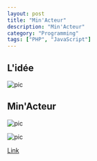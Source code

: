 ```yaml
---
layout: post
title: "Min'Acteur"
description: "Min'Acteur"
category: "Programming"
tags: ["PHP", "JavaScript"]
---
```


## L'idée

![pic](http://media-cache-ak0.pinimg.com/originals/0c/65/47/0c654735ceec7e129130fccf321497bb.jpg)

## Min'Acteur

![pic](http://media-cache-ak0.pinimg.com/originals/e2/4c/5a/e24c5a325fba20b7694d927b12afc924.jpg)

![pic](http://media-cache-ak0.pinimg.com/originals/6c/b8/7f/6cb87fd68b1ba60fb55c985a5113a42a.jpg)

[Link](http://www.zhipengjiang.com/projects/minacteur/)